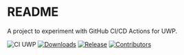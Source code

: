 # README

A project to experiment with GitHub CI/CD Actions for UWP.

![CI UWP](https://github.com/darenm/CustomMayd.Services.Serialization/workflows/CI%20UWP/badge.svg)
[![Downloads](https://img.shields.io/github/downloads/darenm/CustomMayd.Services.Serialization/total.svg?label=Downloads)](https://github.com/darenm/CustomMayd.Services.Serialization/releases/)
[![Release](https://img.shields.io/github/release/darenm/CustomMayd.Services.Serialization.svg?label=Release)](https://github.com/darenm/CustomMayd.Services.Serialization/releases)
[![Contributors](https://img.shields.io/github/contributors/darenm/CustomMayd.Services.Serialization?label=Contributors)](https://github.com/darenm/CustomMayd.Services.Serialization/graphs/contributors)
